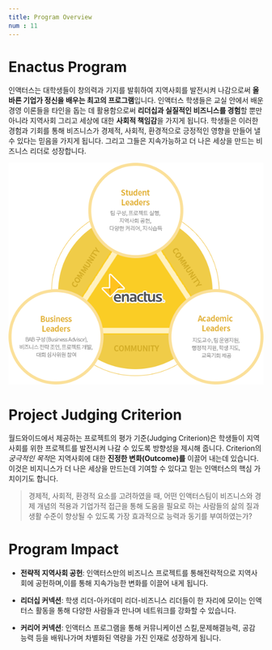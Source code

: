 ```yaml
---
title: Program Overview
num : 11
---
```


# Enactus Program

인액터스는 대학생들이 창의력과 기지를 발휘하여 지역사회를 발전시켜 나감으로써 **올바른 기업가 정신을 배우는 최고의 프로그램**입니다. 인액터스 학생들은 교실 안에서 배운 경영 이론들을 타인을 돕는 데 활용함으로써 **리더십과 실질적인 비즈니스를 경험**할 뿐만 아니라 지역사회 그리고 세상에 대한 **사회적 책임감**을 가지게 됩니다. 학생들은 이러한 경험과 기회를 통해 비즈니스가 경제적, 사회적, 환경적으로 긍정적인 영향을 만들어 낼 수 있다는 믿음을 가지게 됩니다. 그리고 그들은 지속가능하고 더 나은 세상을 만드는 비즈니스 리더로 성장합니다.

![](/images/what-we-do/program-diagram.png)

# Project Judging Criterion

월드와이드에서 제공하는 프로젝트의 평가 기준(Judging Criterion)은 학생들이 지역사회를 위한 프로젝트를 발전시켜 나갈 수 있도록 방향성을 제시해 줍니다. Criterion의 *궁극적인 목적*은 지역사회에 대한 **진정한 변화(Outcome)를** 이끌어 내는데 있습니다. 이것은 비지니스가 더 나은 세상을 만드는데 기여할 수 있다고 믿는 인액터스의 핵심 가치이기도 합니다.

>경제적, 사회적, 환경적 요소를 고려하였을 때, 어떤 인액터스팀이 비즈니스와 경제 개념의 적용과 기업가적 접근을 통해 도움을 필요로 하는 사람들의 삶의 질과 생활 수준이 향상될 수 있도록 가장 효과적으로 능력과 동기를 부여하였는가?

# Program Impact

+ **전략적 지역사회 공헌**: 인액터스만의 비즈니스 프로젝트를 통해전략적으로 지역사회에 공헌하며,이를 통해 지속가능한 변화를 이끌어 내게 됩니다.

+ **리더십 커넥션**: 학생 리더-아카데미 리더-비즈니스 리더들이 한 자리에 모이는 인액터스 활동을 통해 다양한 사람들과 만나며 네트워크를 강화할 수 있습니다.

+ **커리어 커넥션**: 인액터스 프로그램을 통해 커뮤니케이션 스킬,문제해결능력, 공감 능력 등을 배워나가며 차별화된 역량을 가진 인재로 성장하게 됩니다.
